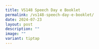 ```yaml
---
title: VS148 Speech Day e Booklet
permalink: /vs148-speech-day-e-booklet/
date: 2024-07-23
layout: post
description: ""
image: ""
variant: tiptap
---
```

